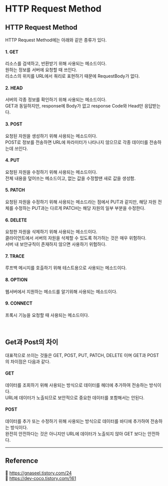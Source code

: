 # HTTP Request Method

## HTTP Request Method

HTTP Request Method에는 아래와 같은 종류가 있다.

#### 1. GET

리소스를 검색하고, 반환받기 위해 사용되는 메소드이다.  
원하는 정보를 서버에 요청할 때 쓰인다.  
리소스의 위치를 URL에서 쿼리로 표현하기 때문에 RequestBody가 없다.

#### 2. HEAD

서버의 각종 정보를 확인하기 위해 사용되는 메소드이다.  
GET과 동일하지만, response에 Body가 없고 response Code와 Head만 응답받는다.

#### 3. POST

요청된 자원을 생성하기 위해 사용되는 메소드이다.  
POST로 정보를 전송하면 URL에 파라미터가 나타나지 않으므로 각종 데이터를 전송하는데 쓰인다.

#### 4. PUT

요청된 자원을 수정하기 위해 사용되는 메소드이다.  
전체 내용을 덮어쓰는 메소드이고, 없는 값을 수정할땐 새로 값을 생성함.

#### 5. PATCH

요청된 자원을 수정하기 위해 사용되는 메소드라는 점에서 PUT과 같지만, 해당 자원 전체를 수정하는 PUT과는 다르게 PATCH는 해당 자원의 일부 부분을 수정한다.

#### 6. DELETE

요청한 자원을 삭제하기 위해 사용되는 메소드이다.  
클라이언트에서 서버의 자원을 삭제할 수 있도록 허가하는 것은 매우 위험하다.  
서버 내 보안규칙이 존재하지 않으면 사용하기 위험하다.

#### 7. TRACE

루프백 메시지를 호출하기 위해 테스트용으로 사용되는 메소드이다.

#### 8. OPTION

웹서버에서 지원하는 메소드를 알기위해 사용되는 메소드이다.

#### 9. CONNECT

프록시 기능을 요청할 때 사용되는 메소드이다.

<br/>

## Get과 Post의 차이

대표적으로 쓰이는 것들은 GET, POST, PUT, PATCH, DELETE 이며 GET과 POST의 차이점은 다음과 같다.

#### GET

데이터를 조회하기 위해 사용되는 방식으로 데이터를 헤더에 추가하여 전송하는 방식이다.  
URL에 데이터가 노출되므로 보안적으로 중요한 데이터를 포함해서는 안된다.

#### POST

데이터를 추가 또는 수정하기 위해 사용되는 방식으로 데이터를 바디에 추가하여 전송하는 방식이다.  
완전히 안전하다는 것은 아니지만 URL에 데이터가 노출되지 않아 GET 보다는 안전하다.

---

## Reference

📄 https://gnaseel.tistory.com/24  
📄 https://dev-coco.tistory.com/161
